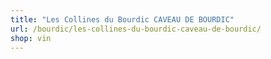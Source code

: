 ```yaml
---
title: "Les Collines du Bourdic CAVEAU DE BOURDIC"
url: /bourdic/les-collines-du-bourdic-caveau-de-bourdic/
shop: vin
---
```

